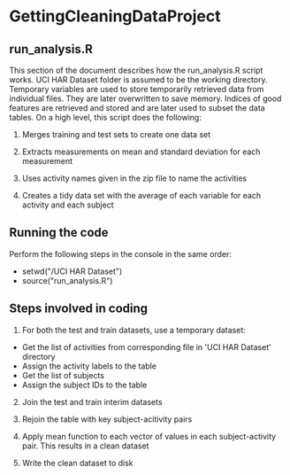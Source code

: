 # GettingCleaningDataProject

## run_analysis.R
This section of the document describes how the run_analysis.R script works. UCI HAR Dataset folder is assumed to be the working directory. Temporary variables are used to store temporarily retrieved data from individual files. They are later overwritten to save memory. Indices of good features are retrieved and stored and are later used to subset the data tables.
On a high level, this script does the following:
1. Merges training and test sets to create one data set

2. Extracts measurements on mean and standard deviation for each measurement
3. Uses activity names given in the zip file to name the activities
4. Creates a tidy data set with the average of each variable for each activity and each subject

## Running the code
Perform the following steps in the console in the same order:
* setwd("<local directory>/UCI HAR Dataset")
* source("run_analysis.R")

## Steps involved in coding


1. For both the test and train datasets, use a temporary dataset:

* Get the list of activities from corresponding file in 'UCI HAR Dataset' directory
* Assign the activity labels to the table
* Get the list of subjects
* Assign the subject IDs to the table

2. Join the test and train interim datasets

3. Rejoin the table with key subject-acitivity pairs
4. Apply mean function to each vector of values in each subject-activity pair. This results in a clean dataset

5. Write the clean dataset to disk